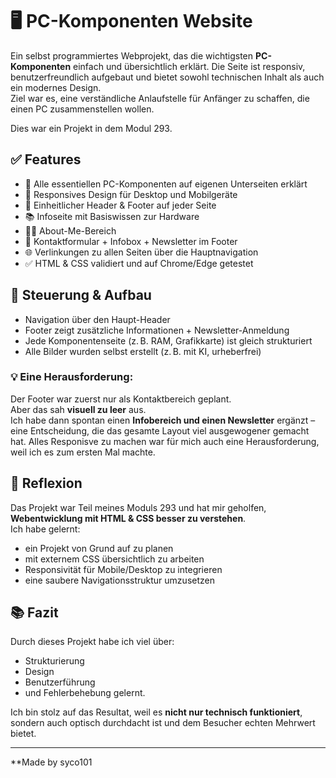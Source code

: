 # 🖥️ PC-Komponenten Website

Ein selbst programmiertes Webprojekt, das die wichtigsten **PC-Komponenten** einfach und übersichtlich erklärt. Die Seite ist responsiv, benutzerfreundlich aufgebaut und bietet sowohl technischen Inhalt als auch ein modernes Design.  
Ziel war es, eine verständliche Anlaufstelle für Anfänger zu schaffen, die einen PC zusammenstellen wollen.


Dies war ein Projekt in dem Modul 293.




## ✅ Features

- 🔧 Alle essentiellen PC-Komponenten auf eigenen Unterseiten erklärt  
- 📱 Responsives Design für Desktop und Mobilgeräte  
- 🎨 Einheitlicher Header & Footer auf jeder Seite  
- 📚 Infoseite mit Basiswissen zur Hardware  
- 👨‍💻 About-Me-Bereich  
- 📨 Kontaktformular + Infobox + Newsletter im Footer  
- 🌐 Verlinkungen zu allen Seiten über die Hauptnavigation  
- ✅ HTML & CSS validiert und auf Chrome/Edge getestet



## 🧭 Steuerung & Aufbau

- Navigation über den Haupt-Header
- Footer zeigt zusätzliche Informationen + Newsletter-Anmeldung
- Jede Komponentenseite (z. B. RAM, Grafikkarte) ist gleich strukturiert
- Alle Bilder wurden selbst erstellt (z. B. mit KI, urheberfrei)



### 💡 Eine Herausforderung:

Der Footer war zuerst nur als Kontaktbereich geplant.  
Aber das sah **visuell zu leer** aus.  
Ich habe dann spontan einen **Infobereich und einen Newsletter** ergänzt – eine Entscheidung, die das gesamte Layout viel ausgewogener gemacht hat.
Alles Responisve zu machen war für mich auch eine Herausforderung, weil ich es zum ersten Mal machte.



## 💬 Reflexion

Das Projekt war Teil meines Moduls 293 und hat mir geholfen, **Webentwicklung mit HTML & CSS besser zu verstehen**.  
Ich habe gelernt:

- ein Projekt von Grund auf zu planen
- mit externem CSS übersichtlich zu arbeiten
- Responsivität für Mobile/Desktop zu integrieren
- eine saubere Navigationsstruktur umzusetzen



## 📚 Fazit

Durch dieses Projekt habe ich viel über:

- Strukturierung
- Design
- Benutzerführung
- und Fehlerbehebung gelernt.

Ich bin stolz auf das Resultat, weil es **nicht nur technisch funktioniert**, sondern auch optisch durchdacht ist und dem Besucher echten Mehrwert bietet.

---

**Made by syco101
